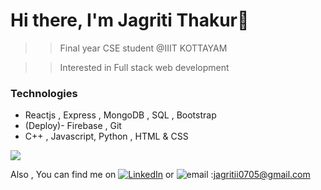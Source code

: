 # Hi there, I'm Jagriti Thakur👋

>> Final year CSE student @IIIT KOTTAYAM 

>> Interested in Full stack web development 

### Technologies

- Reactjs , Express , MongoDB , SQL , Bootstrap 
- (Deploy)- Firebase , Git
- C++ , Javascript, Python , HTML & CSS






<img align="center" src="https://github-readme-stats.vercel.app/api/top-langs/?username=jagriti75&layout=compact&theme=dark&show_icons=true)"/>

<!-- Actual text -->

Also , You can find me on [![LinkedIn][1.2]][1] or ![email][2.2] :jagritii0705@gmail.com


<!-- Icons -->

[1.2]: https://raw.githubusercontent.com/MartinHeinz/MartinHeinz/master/linkedin-3-16.png
[2.2]: https://img.icons8.com/material-rounded/24/000000/e-mail-folder.png

<!-- Links to your social media accounts -->

[1]: https://www.linkedin.com/in/jagriti-thakur-1777981b3/

